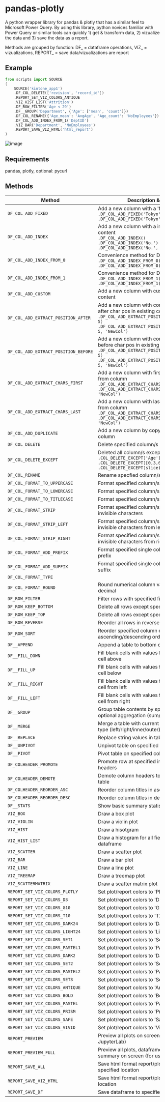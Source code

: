 # pandas-plotly

A python wrapper library for pandas & plotly that has a similar feel to Microsoft Power Query. 
By using this library, python novices familiar with Power Query or similar tools can 
quickly 1) get & transform data, 2) vizualize the data and 3) save the data as a report.

Methods are grouped by function: DF_ = dataframe operations, VIZ_ = vizualizations, REPORT_ = save data/vizualizations are report

## Example

```python
from scripts import SOURCE
(
    SOURCE('kintone_app1')
    .DF_COL_DELETE(['revision', 'record_id'])
    .REPORT_SET_VIZ_COLORS_ANTIQUE
    .VIZ_HIST_LIST('Attrition')
    .DF_ROW_FILTER('Age < 29')
    .DF__GROUP('Department', {'Age': ['mean', 'count']})
    .DF_COL_RENAME({'Age_mean': 'AvgAge', 'Age_count': 'NoEmployees'})
    .DF_COL_ADD_INDEX_FROM_1('DeptID')
    .VIZ_BAR('Department', 'NoEmployees')
    .REPORT_SAVE_VIZ_HTML('html_report')
)
```

![image](https://user-images.githubusercontent.com/87593190/133514752-5eb39b13-ca8d-4cd9-a058-2c8a411db05f.png)


## Requirements

pandas, plotly, optional: pycurl

## Methods

| Method |  Description & example
| --- | --- |
| ```DF_COL_ADD_FIXED``` | Add a new column with a 'fixed' value as content<br />```.DF_COL_ADD_FIXED('Tokyo')```<br />```.DF_COL_ADD_FIXED('Tokyo', 'City')``` 
| ```DF_COL_ADD_INDEX``` |  Add a new column with a index/serial number as content<br /> ```.DF_COL_ADD_INDEX()```<br /> ```.DF_COL_ADD_INDEX('No.')```<br />```.DF_COL_ADD_INDEX('No.', 0)```
| ```DF_COL_ADD_INDEX_FROM_0``` |  Convenience method for DF_COL_ADD_INDEX<br /> ```.DF_COL_ADD_INDEX_FROM_0()```<br /> ```.DF_COL_ADD_INDEX_FROM_0('No.')```
| ```DF_COL_ADD_INDEX_FROM_1``` |  Convenience method for DF_COL_ADD_INDEX<br /> ```.DF_COL_ADD_INDEX_FROM_1()```<br /> ```.DF_COL_ADD_INDEX_FROM_1('No.')```
| ```DF_COL_ADD_CUSTOM``` |  Add a new column with custom (lambda) content  
| ```DF_COL_ADD_EXTRACT_POSITION_AFTER``` |  Add a new column with content extracted from after char pos in existing column<br />```.DF_COL_ADD_EXTRACT_POSITION_AFTER('OldCol', 5)```<br /> ```.DF_COL_ADD_EXTRACT_POSITION_AFTER('OldCol', 5, 'NewCol')```
| ```DF_COL_ADD_EXTRACT_POSITION_BEFORE``` |  Add a new column with content extracted from before char pos in existing column<br /> ```.DF_COL_ADD_EXTRACT_POSITION_BEFORE('OldCol', 5)```<br /> ```.DF_COL_ADD_EXTRACT_POSITION_BEFORE('OldCol', 5, 'NewCol')```
| ```DF_COL_ADD_EXTRACT_CHARS_FIRST``` |  Add a new column with first N chars extracted from column<br /> ```.DF_COL_ADD_EXTRACT_CHARS_FIRST('OldCol', 5)```<br />```.DF_COL_ADD_EXTRACT_CHARS_FIRST('OldCol', 5, 'NewCol')```
| ```DF_COL_ADD_EXTRACT_CHARS_LAST``` |  Add a new column with last N chars extracted from column<br /> ```.DF_COL_ADD_EXTRACT_CHARS_FIRST('OldCol', 5)```<br /> ```.DF_COL_ADD_EXTRACT_CHARS_FIRST('OldCol', 5, 'NewCol')```
| ```DF_COL_ADD_DUPLICATE``` | Add a new column by copying an existing column
| ```DF_COL_DELETE``` |  Delete specified column/s 
| ```DF_COL_DELETE_EXCEPT``` |  Deleted all column/s except specified<br /> ```.COL_DELETE_EXCEPT('Age')```<br /> ```.COL_DELETE_EXCEPT([0,3,6])```<br />```.COL_DELETE_EXCEPT(slice(0,3))```
| ```DF_COL_RENAME``` |  Rename specfied column/s
| ```DF_COL_FORMAT_TO_UPPERCASE``` |  Format specified column/s values to uppercase
| ```DF_COL_FORMAT_TO_LOWERCASE``` |  Format specified column/s values to lowercase
| ```DF_COL_FORMAT_TO_TITLECASE``` |  Format specified column/s values to titlecase
| ```DF_COL_FORMAT_STRIP``` |  Format specified column/s values by stripping invisible characters
| ```DF_COL_FORMAT_STRIP_LEFT``` |  Format specified column/s values by stripping invisible characters from left
| ```DF_COL_FORMAT_STRIP_RIGHT``` |  Format specified column/s values by stripping invisible characters from right
| ```DF_COL_FORMAT_ADD_PREFIX``` | Format specified single column values by adding prefix
| ```DF_COL_FORMAT_ADD_SUFFIX``` |  Format specified single column values by adding suffix
| ```DF_COL_FORMAT_TYPE``` | 
| ```DF_COL_FORMAT_ROUND``` | Round numerical column values to specified decimal  | ```.COL_FORMAT_ROUND(2)``` ```.COL_FORMAT_ROUND({'c1':2, 'c2':0})``` 
| ```DF_ROW_FILTER``` |  Filter rows with specified filter criteria
| ```DF_ROW_KEEP_BOTTOM``` |  Delete all rows except specified bottom N rows
| ```DF_ROW_KEEP_TOP``` |  Delete all rows except specified top N rows
| ```DF_ROW_REVERSE``` |  Reorder all rows in reverse order
| ```DF_ROW_SORT``` |  Reorder specified column contents in ascending/descending order
| ```DF__APPEND``` |  Append a table to bottom of current table
| ```DF__FILL_DOWN``` |  Fill blank cells with values from last non-blank cell above
| ```DF__FILL_UP``` |  Fill blank cells with values from last non-blank cell below
| ```DF__FILL_RIGHT``` |  Fill blank cells with values from last non-blank cell from left
| ```DF__FILL_LEFT``` |  Fill blank cells with values from last non-blank cell from right
| ```DF__GROUP``` |  Group table contents by specified columns with optional aggregation (sum/max/min etc)
| ```DF__MERGE``` |  Merge a table with current table with specified type (left/right/inner/outer) 
| ```DF__REPLACE``` |  Replace string values in table
| ```DF__UNPIVOT``` |  Unpivot table on specified columns
| ```DF__PIVOT``` |  Pivot table on specified columns
| ```DF_COLHEADER_PROMOTE``` |  Promote row at specified index to column headers
| ```DF_COLHEADER_DEMOTE``` |  Demote column headers to make 1st row of table
| ```DF_COLHEADER_REORDER_ASC``` |  Reorder column titles in ascending order
| ```DF_COLHEADER_REORDER_DESC``` |  Reorder column titles in descending order
| ```DF__STATS``` |  Show basic summary statistics of table contents
| ```VIZ_BOX``` |  Draw a box plot
| ```VIZ_VIOLIN``` |  Draw a violin plot
| ```VIZ_HIST``` |  Draw a hisotgram
| ```VIZ_HIST_LIST``` |  Draw a histogram for all fields in current dataframe
| ```VIZ_SCATTER``` |  Draw a scatter plot
| ```VIZ_BAR``` |  Draw a bar plot
| ```VIZ_LINE``` |  Draw a line plot
| ```VIZ_TREEMAP``` |  Draw a treemap plot
| ```VIZ_SCATTERMATRIX``` |  Draw a scatter matrix plot
| ```REPORT_SET_VIZ_COLORS_PLOTLY``` |  Set plot/report colors to 'Plotly'
| ```REPORT_SET_VIZ_COLORS_D3``` |  Set plot/report colors to 'D3'
| ```REPORT_SET_VIZ_COLORS_G10``` |  Set plot/report colors to 'G10'
| ```REPORT_SET_VIZ_COLORS_T10``` |  Set plot/report colors to 'T10'
| ```REPORT_SET_VIZ_COLORS_DARK24``` |  Set plot/report colors to 'Dark24'
| ```REPORT_SET_VIZ_COLORS_LIGHT24``` |  Set plot/report colors to 'Light24'
| ```REPORT_SET_VIZ_COLORS_SET1``` |  Set plot/report colors to 'Set1'
| ```REPORT_SET_VIZ_COLORS_PASTEL1``` |  Set plot/report colors to 'Pastel1'
| ```REPORT_SET_VIZ_COLORS_DARK2``` |  Set plot/report colors to 'Dark2'
| ```REPORT_SET_VIZ_COLORS_SET2``` |  Set plot/report colors to 'Set2'
| ```REPORT_SET_VIZ_COLORS_PASTEL2``` |  Set plot/report colors to 'Pastel2'
| ```REPORT_SET_VIZ_COLORS_SET3``` |  Set plot/report colors to 'Set3'
| ```REPORT_SET_VIZ_COLORS_ANTIQUE``` |  Set plot/report colors to 'Antique'
| ```REPORT_SET_VIZ_COLORS_BOLD``` |  Set plot/report colors to 'Bold'
| ```REPORT_SET_VIZ_COLORS_PASTEL``` |  Set plot/report colors to 'Pastel'
| ```REPORT_SET_VIZ_COLORS_PRISM``` |  Set plot/report colors to 'Prism'
| ```REPORT_SET_VIZ_COLORS_SAFE``` |  Set plot/report colors to 'Safe'
| ```REPORT_SET_VIZ_COLORS_VIVID``` |  Set plot/report colors to 'Vivid'
| ```REPORT_PREVIEW``` |  Preview all plots on screen (for use in JupyterLab)
| ```REPORT_PREVIEW_FULL``` |  Preview all plots, dataframe and column summary on screen (for use in JupyterLab)
| ```REPORT_SAVE_ALL``` |  Save html format report/plots and dataframe to specified location
| ```REPORT_SAVE_VIZ_HTML``` |  Save html format report/plots to specified location
| ```REPORT_SAVE_DF``` |  Save dataframe to specified location

